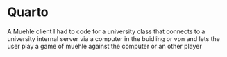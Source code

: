 # Quarto

A Muehle client I had to code for a university class that connects to a university internal server via a computer in the buidling or vpn and lets the user play a game of muehle against the computer or an other player
